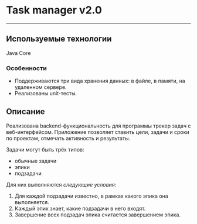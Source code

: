 # Task manager v2.0
---  

## Используемые технологии
Java Core

### Особенности
* Поддерживаются три вида хранения данных: в файле, в памяти, на удаленном сервере. 
* Реализованы unit-тесты.

## Описание
Реализована backend-функциональность для программы трекер задач с веб-интерфейсом. Приложение позволяет ставить цели, задачи и сроки по проектам, отмечать активность и результаты.

Задачи могут быть трёх типов:
* обычные задачи
* эпики
* подзадачи

Для них выполняются _следующие условия_:
1. Для каждой подзадачи известно, в рамках какого эпика она выполняется.
2. Каждый эпик знает, какие подзадачи в него входят.
3. Завершение всех подзадач эпика считается завершением эпика.
